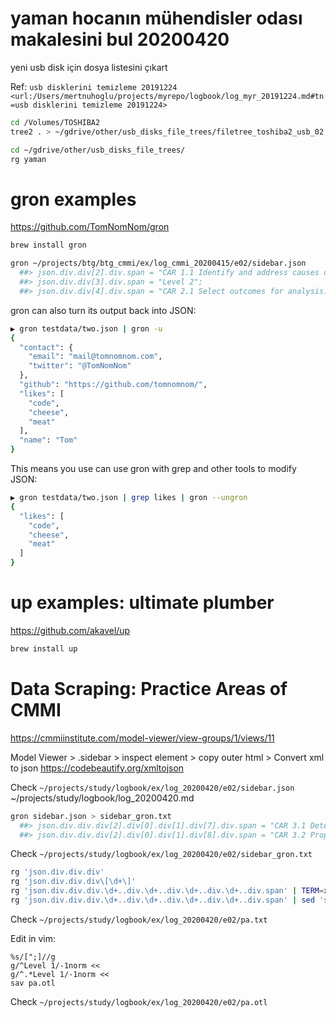 
# yaman hocanın mühendisler odası makalesini bul 20200420 

yeni usb disk için dosya listesini çıkart

Ref: `usb disklerini temizleme 20191224 <url:/Users/mertnuhoglu/projects/myrepo/logbook/log_myr_20191224.md#tn=usb disklerini temizleme 20191224>`

``` bash
cd /Volumes/TOSHIBA2
tree2 . > ~/gdrive/other/usb_disks_file_trees/filetree_toshiba2_usb_02.otl
``` 

``` bash
cd ~/gdrive/other/usb_disks_file_trees/
rg yaman
``` 

# gron examples

https://github.com/TomNomNom/gron 

``` bash
brew install gron
``` 

``` bash
gron ~/projects/btg/btg_cmmi/ex/log_cmmi_20200415/e02/sidebar.json
  ##> json.div.div[2].div.span = "CAR 1.1 Identify and address causes of selected outcomes.";
  ##> json.div.div[3].div.span = "Level 2";
  ##> json.div.div[4].div.span = "CAR 2.1 Select outcomes for analysis.";
``` 

gron can also turn its output back into JSON:

``` bash
▶ gron testdata/two.json | gron -u
{
  "contact": {
    "email": "mail@tomnomnom.com",
    "twitter": "@TomNomNom"
  },
  "github": "https://github.com/tomnomnom/",
  "likes": [
    "code",
    "cheese",
    "meat"
  ],
  "name": "Tom"
}
``` 

This means you use can use gron with grep and other tools to modify JSON:

``` bash
▶ gron testdata/two.json | grep likes | gron --ungron
{
  "likes": [
    "code",
    "cheese",
    "meat"
  ]
}
``` 

# up examples: ultimate plumber

https://github.com/akavel/up

``` bash
brew install up
``` 

# Data Scraping: Practice Areas of CMMI

https://cmmiinstitute.com/model-viewer/view-groups/1/views/11

Model Viewer > .sidebar > inspect element > copy outer html > Convert xml to json https://codebeautify.org/xmltojson 

Check `~/projects/study/logbook/ex/log_20200420/e02/sidebar.json`
~/projects/study/logbook/log_20200420.md

``` bash
gron sidebar.json > sidebar_gron.txt
  ##> json.div.div.div[2].div[0].div[1].div[7].div.span = "CAR 3.1 Determine root causes of selected outcomes by following an organizational process.";
  ##> json.div.div.div[2].div[0].div[1].div[8].div.span = "CAR 3.2 Propose actions to address identified root causes.";
``` 

Check  `~/projects/study/logbook/ex/log_20200420/e02/sidebar_gron.txt`

``` bash
rg 'json.div.div.div'
rg 'json.div.div.div\[\d+\]'
rg 'json.div.div.div.\d+..div.\d+..div.\d+..div.\d+..div.span' | TERM=xterm up
rg 'json.div.div.div.\d+..div.\d+..div.\d+..div.\d+..div.span' | sed 's/^.*= //' > pa.txt
``` 

Check `~/projects/study/logbook/ex/log_20200420/e02/pa.txt`

Edit in vim:

``` vim
%s/[";]//g
g/^Level 1/-1norm <<
g/^.*Level 1/-1norm <<
sav pa.otl
``` 

Check `~/projects/study/logbook/ex/log_20200420/e02/pa.otl`

